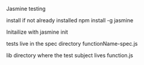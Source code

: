  Jasmine testing

install if not already installed npm install -g jasmine

Initailize with jasmine init

tests live in the spec directory functionName-spec.js

lib directory where the test subject lives function.js
